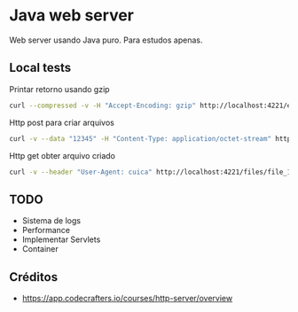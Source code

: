 # Java web server

Web server usando Java puro. Para estudos apenas.

## Local tests

Printar retorno usando gzip
```bash
curl --compressed -v -H "Accept-Encoding: gzip" http://localhost:4221/echo/abc
```

Http post para criar arquivos
```bash
curl -v --data "12345" -H "Content-Type: application/octet-stream" http://localhost:4221/files/file_123
```

Http get obter arquivo criado
````bash
curl -v --header "User-Agent: cuica" http://localhost:4221/files/file_123
````


## TODO

- Sistema de logs
- Performance
- Implementar Servlets
- Container

## Créditos

- https://app.codecrafters.io/courses/http-server/overview
